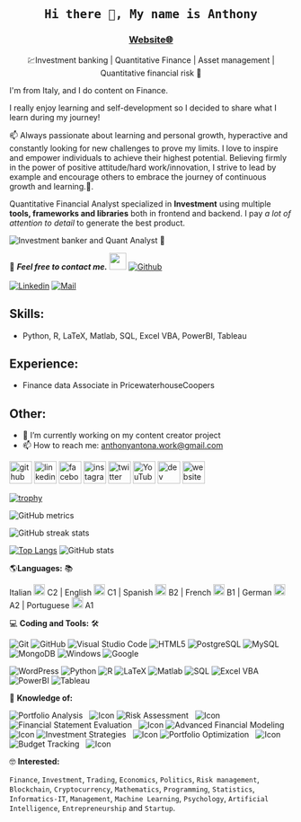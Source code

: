 <!--
**Anthony-Antona/Anthony-Antona** is a ✨ _special_ ✨ repository because its `README.md` (this file) appears on your GitHub profile.

Here are some ideas to get you started:

- 🔭 I’m currently working on ...
- 🌱 I’m currently learning ...
- 👯 I’m looking to collaborate on ...
- 🤔 I’m looking for help with ...
- 💬 Ask me about ...
- 📫 How to reach me: ...
- 😄 Pronouns: ...
- ⚡ Fun fact: ...

Markdown Tips:

To bolden the text, wrap it with two asterisks (*) (**word**)
To italisize the text, wrap it with one asterisk (*) (*word*)
To strikethrough the text, wrap it with two tildes (~) (~~word~~)
To make a link, place the link text in brackets and the url in parentheses ([link](http://example.com))
To make an example icon image, place an !, the alt text in brackets, and the url in parentheses (![github](/images/icon.png))
Learn more: https://guides.github.com/features/mastering-markdown/


Cool readme page i took notes --- https://ahmad-sawalqeh.github.io/my_resume/#section-home
Video add gif and youtube video, do it when you will start with youtube video --- https://www.youtube.com/watch?v=KhGWbt1dAKQ&ab_channel=AdrianTwarog
Profile readme generator --- https://github.com/maurodesouza/profile-readme-generator
Take ideas from here --- https://www.instagram.com/p/CuL5EchtvQK/?hl=it
-->


<h2 align='center'><samp><strong>Hi there 👋, My name is Anthony</strong></samp></h2>
<h3 align='center'><strong><a href="https://anthonyantona.com" target="_blank">Website🌐</a></strong></h3>
<p align='center'>💹Investment banking | Quantitative Finance | Asset management | Quantitative financial risk 💱</p>

I'm from Italy, and I do content on Finance.

I really enjoy learning and self-development so I decided to share what I learn during my journey!

<p align='left'> 📫 Always passionate about learning  and personal growth, hyperactive and constantly looking for new challenges to prove my limits. I love to inspire and empower individuals to achieve their highest potential. Believing firmly in the power of positive attitude/hard work/innovation, I strive to lead by example and encourage others to embrace the journey of continuous growth and learning.🚀.</p>

Quantitative Financial Analyst specialized in **Investment** using multiple **tools, frameworks and libraries** both in frontend and backend. I pay *a lot of attention to detail* to generate the best product.

![Investment banker and Quant Analyst 🏦 ](https://media.licdn.com/dms/image/D4E16AQHEK1stOyw0RQ/profile-displaybackgroundimage-shrink_350_1400/0/1686161562338?e=1716422400&v=beta&t=eeuli-UGZmuPZrwWWxJnnk6dBCtQ9bOVewot-PZPdPU)

📝 ***Feel free to contact me.*** <img src="https://media.giphy.com/media/WUlplcMpOCEmTGBtBW/giphy.gif" width="30">  [![Github](https://img.shields.io/github/followers/Anthony-Antona?label=Follow%20Me&style=social)](https://github.com/Anthony-Antona)
<br>
<br>
[![Linkedin](https://img.shields.io/badge/LinkedIn-Anthony%20Antona-blue?logo=Linkedin&logoColor=blue&labelColor=black)](https://www.linkedin.com/in/anthony-antona/)
[![Mail](https://img.shields.io/badge/Gmail-anthonyantona.work@gmail.com-blue?logo=Gmail&logoColor=blue&labelColor=black)](mailto:anthonyantona.work@gmail.com)
<br>


## Skills: 
* Python, R, LaTeX, Matlab, SQL, Excel VBA, PowerBI, Tableau
  
## Experience:
* Finance data Associate in PricewaterhouseCoopers

## Other:
- 🔭 I’m currently working on my content creator project  
- 📫 How to reach me: anthonyantona.work@gmail.com 


[<img src='https://cdn.jsdelivr.net/npm/simple-icons@3.0.1/icons/github.svg' alt='github' height='40'>](https://github.com/Anthony-Antona)  [<img src='https://cdn.jsdelivr.net/npm/simple-icons@3.0.1/icons/linkedin.svg' alt='linkedin' height='40'>](https://www.linkedin.com/in/anthony-antona/)  [<img src='https://cdn.jsdelivr.net/npm/simple-icons@3.0.1/icons/facebook.svg' alt='facebook' height='40'>](https://www.facebook.com/anthony.antona)  [<img src='https://cdn.jsdelivr.net/npm/simple-icons@3.0.1/icons/instagram.svg' alt='instagram' height='40'>](https://www.instagram.com/anthony_antona/)  [<img src='https://cdn.jsdelivr.net/npm/simple-icons@3.0.1/icons/twitter.svg' alt='twitter' height='40'>](https://twitter.com/Anthony_Antona)  [<img src='https://cdn.jsdelivr.net/npm/simple-icons@3.0.1/icons/youtube.svg' alt='YouTube' height='40'>](https://www.youtube.com/channel/anthonyantona)   [<img src='https://cdn.jsdelivr.net/npm/simple-icons@3.0.1/icons/dev-dot-to.svg' alt='dev' height='40'>](https://dev.to/anthonyantona) [<img src='https://cdn.jsdelivr.net/npm/simple-icons@3.0.1/icons/icloud.svg' alt='website' height='40'>](https://zaap.bio/anthony.antona)  

[![trophy](https://github-profile-trophy.vercel.app/?username=Anthony-Antona)](https://github.com/ryo-ma/github-profile-trophy)

![GitHub metrics](https://metrics.lecoq.io/Anthony-Antona)  

![GitHub streak stats](https://streak-stats.demolab.com/?user=Anthony-Antona)  

[![Top Langs](https://github-readme-stats.vercel.app/api/top-langs/?username=Anthony-Antona)](https://github.com/anuraghazra/github-readme-stats)
![GitHub stats](https://github-readme-stats.vercel.app/api?username=Anthony-Antona&show_icons=true)  



<!--

## Complete list of github markdown emoji markup
https://gist.github.com/rxaviers/7360908

## technologies Icons 
https://simpleicons.org/

-->


<!-- [![HitCount](http://hits.dwyl.com/Ahmad-Sawalqeh/Ahmad-Sawalqeh.svg)](http://hits.dwyl.com/Ahmad-Sawalqeh/Ahmad-Sawalqeh) -->

 🌎**Languages:** 📚<br>
 
Italian <img src="https://hatscripts.github.io/circle-flags/flags/it.svg" width="20" height="20"/> C2 | 
English <img src="https://hatscripts.github.io/circle-flags/flags/gb.svg" width="20" height="20"/> C1 | 
Spanish <img src="https://hatscripts.github.io/circle-flags/flags/es.svg" width="20" height="20"/> B2 | 
French <img src="https://hatscripts.github.io/circle-flags/flags/fr.svg" width="20" height="20"/> B1 | 
German <img src="https://hatscripts.github.io/circle-flags/flags/de.svg" width="20" height="20"/> A2 | 
Portuguese <img src="https://hatscripts.github.io/circle-flags/flags/pt.svg" width="20" height="20"/> A1


💻 **Coding and Tools:** 🛠️<br>

![Git](https://img.shields.io/badge/-Git-000000?style=flat&logo=git&logoColor=F05032&labelColor=ffffff)
![GitHub](https://img.shields.io/badge/-GitHub-000000?style=flat&logo=github&logoColor=000000&labelColor=ffffff)
![Visual Studio Code](https://img.shields.io/badge/-VSCode-000000?style=flat&logo=visual-studio-code&labelColor=007ACC)
![HTML5](https://img.shields.io/badge/-HTML5-000000?style=flat&logo=html5&logoColor=ffffff&labelColor=E34F26)
![PostgreSQL](https://img.shields.io/badge/-PostgreSQL-000000?style=flat&logo=postgresql&logoColor=ffffff&labelColor=336791)
![MySQL](https://img.shields.io/badge/-MySQL-000000?style=flat&logo=mysql&labelColor=ffffff)
![MongoDB](https://img.shields.io/badge/-MongoDB-000000?style=flat&logo=mongodb&labelColor=ffffff)
![Windows](https://img.shields.io/badge/-Windows-000000?style=flat&logo=windows&logoColor=ffffff&labelColor=0078D6)
![Google](https://img.shields.io/badge/-Google-000000?style=flat&logo=google&labelColor=4285F4)

![WordPress](https://img.shields.io/badge/-WordPress-000000?style=flat&logo=wordpress&labelColor=21759B)
![Python](https://img.shields.io/badge/-Python-000000?style=flat&logo=python&labelColor=3776AB)
![R](https://img.shields.io/badge/-R-000000?style=flat&logo=r&labelColor=276DC3)
![LaTeX](https://img.shields.io/badge/-LaTeX-000000?style=flat&logo=latex&labelColor=008080)
![Matlab](https://img.shields.io/badge/-Matlab-000000?style=flat&logo=matlab&labelColor=0076A8)
![SQL](https://img.shields.io/badge/-SQL-000000?style=flat&logo=sql&labelColor=FFFFFF)
![Excel VBA](https://img.shields.io/badge/-Excel%20VBA-000000?style=flat&logo=microsoftexcel&labelColor=217346)
![PowerBI](https://img.shields.io/badge/-PowerBI-000000?style=flat&logo=powerbi&labelColor=F2C811)
![Tableau](https://img.shields.io/badge/-Tableau-000000?style=flat&logo=tableau&labelColor=E97627)


🧐 **Knowledge of:**<br>

![Portfolio Analysis](https://img.shields.io/badge/-Portfolio%20Analysis-000000?style=flat&logo=analytics&labelColor=4A90E2) &nbsp; ![Icon](https://via.placeholder.com/20/4A90E2/FFFFFF?text=PA)
![Risk Assessment](https://img.shields.io/badge/-Risk%20Assessment-000000?style=flat&logo=security&labelColor=F5A623) &nbsp; ![Icon](https://via.placeholder.com/20/F5A623/FFFFFF?text=RA)
![Financial Statement Evaluation](https://img.shields.io/badge/-Financial%20Statement%20Evaluation-000000?style=flat&logo=documentation&labelColor=7ED321) &nbsp; ![Icon](https://via.placeholder.com/20/7ED321/FFFFFF?text=FSE)
![Advanced Financial Modeling](https://img.shields.io/badge/-Advanced%20Financial%20Modeling-000000?style=flat&logo=calculation&labelColor=9013FE) &nbsp; ![Icon](https://via.placeholder.com/20/9013FE/FFFFFF?text=AFM)
![Investment Strategies](https://img.shields.io/badge/-Investment%20Strategies-000000?style=flat&logo=strategy&labelColor=D0021B) &nbsp; ![Icon](https://via.placeholder.com/20/D0021B/FFFFFF?text=IS)
![Portfolio Optimization](https://img.shields.io/badge/-Portfolio%20Optimization-000000?style=flat&logo=optimization&labelColor=50E3C2) &nbsp; ![Icon](https://via.placeholder.com/20/50E3C2/FFFFFF?text=PO)
![Budget Tracking](https://img.shields.io/badge/-Budget%20Tracking-000000?style=flat&logo=budget&labelColor=F8E71C) &nbsp; ![Icon](https://via.placeholder.com/20/F8E71C/FFFFFF?text=BT)




🤓 **Interested:** <br>

`Finance`, `Investment`, `Trading`, `Economics`, `Politics`, `Risk management`, `Blockchain`, `Cryptocurrency`, `Mathematics`, `Programming`, `Statistics`, `Informatics-IT`, `Management`, `Machine Learning`, `Psychology`, `Artificial Intelligence`, `Entrepreneurship` and `Startup`.


<!-- ✅  **GitHub Extra Pins**

[![ReadMe Card](https://github-readme-stats.vercel.app/api/pin/?username=ahmad-sawalqeh&repo=my_resume)](https://github.com/ahmad-sawalqeh/my_resume) -->

<!--
</br>
<p style="display: flex; justify-contect: space-between;">

<img style="border-radius: 5px; margin-bottom: 5px" alt="Github Contribution Stats" width="330px" height="240px" src="https://github-contribution-stats.vercel.app/api/?username=Ahmad-Sawalqeh" />
<img style="border-radius: 5px; margin: 0 0 5px 35px;" alt="GIF" width="320px" height="240px" src="https://miro.medium.com/max/875/1*Urc28sbnORGOW5oyohQ06g.gif" />
</p>

🌍 **Deployment platforms:**<br>

<img alt="Github Pages" width="20px" height="20px" src="https://techcrunch.com/wp-content/uploads/2010/07/github-logo.png" />![Github Pages](https://img.shields.io/badge/-Github%20Pages-000000?style=flat&logo=github-pages) ![Heroku](https://img.shields.io/badge/-Heroku-000000?style=flat&logo=heroku&labelColor=430098) ![Netlify](https://img.shields.io/badge/-Netlify-000000?style=flat&logo=netlify&labelColor=000000)


🚩 **Highlights:** <br>
&nbsp;<img src='https://raw.githubusercontent.com/acervenky/animated-github-badges/master/assets/acbadge.gif' style="margin-top: 10px;" width="20px" height="20px">&nbsp;&nbsp;&nbsp;<span>Arctic Code Vault Contributor</span>


📚 **Working on:** <br>

![Github Actions](https://img.shields.io/badge/-Github%20Actions-000000?style=flat&logo=github-actions&logoColor=2088FF&labelColor=ffffff)



-->
